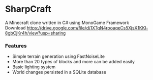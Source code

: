 # SharpCraft
A Minecraft clone written in C# using MonoGame Framework\
Download https://drive.google.com/file/d/1XTqN4rooaqeCs5XjsX1KKl-8gbCjKr4h/view?usp=sharing

### Features

* Simple terrain generation using FastNoiseLite
* More than 20 types of blocks and more can be added easily
* Basic lighting system
* World changes persisted in a SQLite database
